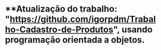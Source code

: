 # **Atualização do trabalho: "https://github.com/igorpdm/Trabalho-Cadastro-de-Produtos", usando programação orientada a objetos.
